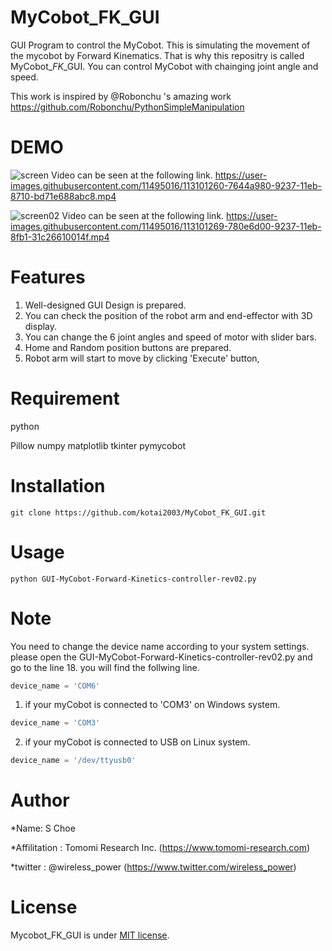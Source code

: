 
# MyCobot_FK_GUI
GUI Program to control the MyCobot. 
This is simulating the movement of the mycobot by Forward Kinematics. That is why this repositry is called MyCobot_*FK*_GUI. 
You can control MyCobot with chainging joint angle and speed. 

This work is inspired by @Robonchu 's amazing work
https://github.com/Robonchu/PythonSimpleManipulation

# DEMO

![screen](https://user-images.githubusercontent.com/11495016/113101415-a724de80-9237-11eb-8a22-09c787c3420a.jpg)
Video can be seen at the following link.
https://user-images.githubusercontent.com/11495016/113101260-7644a980-9237-11eb-8710-bd71e688abc8.mp4

![screen02](https://user-images.githubusercontent.com/11495016/113101628-ea7f4d00-9237-11eb-9c3d-092ac4f5f1a5.jpg)
Video can be seen at the following link.
https://user-images.githubusercontent.com/11495016/113101269-780e6d00-9237-11eb-8fb1-31c26610014f.mp4


# Features
1. Well-designed GUI Design is prepared.
2. You can check the position of the robot arm and end-effector with 3D display.
3. You can change the 6 joint angles and speed of motor with slider bars.
4. Home and Random position buttons are prepared.
5. Robot arm will start to move by clicking 'Execute' button, 

# Requirement
python

Pillow
numpy 
matplotlib
tkinter
pymycobot

# Installation
```
git clone https://github.com/kotai2003/MyCobot_FK_GUI.git
```

# Usage
```
python GUI-MyCobot-Forward-Kinetics-controller-rev02.py
```

# Note
You need to change the device name according to your system settings.
please open the GUI-MyCobot-Forward-Kinetics-controller-rev02.py and go to the line 18.
you will find the follwing line.
```python
device_name = 'COM6'
```
1. if your myCobot is connected to 'COM3' on Windows system.
```python
device_name = 'COM3'
```
2. if your myCobot is connected to USB on Linux system.
```python
device_name = '/dev/ttyusb0'
```

# Author

*Name: S Choe

*Affilitation : Tomomi Research Inc. (https://www.tomomi-research.com)

*twitter : @wireless_power (https://www.twitter.com/wireless_power)

# License

Mycobot_FK_GUI is under  [MIT license](https://en.wikipedia.org/wiki/MIT_License).
